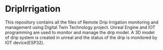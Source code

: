 # DripIrrigation
This repository contains all the files of Remote Drip Irrigation monitoring and management using Digital Twin Technology project.
Unreal Engine and IOT programming are used to monitor and manage the drip model. A 3D model of drip system is created in unreal and the status of the drip is monitored by IOT device(ESP32).
